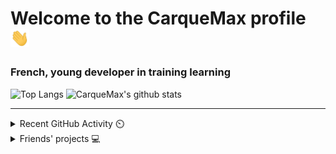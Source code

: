 # Welcome to the CarqueMax profile <img src="https://raw.githubusercontent.com/CarqueMax/CarqueMax/main/wave.gif" width="30px">
### French, young developer in training learning  
![Top Langs](https://github-readme-stats.vercel.app/api/top-langs/?username=CarqueMax&show_icons=true&count_private=false&theme=dark)
![CarqueMax's github stats](https://github-readme-stats.vercel.app/api?username=CarqueMax&show_icons=true&theme=dark)

---

<details>
    <summary>Recent GitHub Activity ⏲️</summary>
    
   [![ReadMe Card](https://github-readme-stats.vercel.app/api/pin/?username=CarqueMax&repo=Royal&theme=dark)](https://github.com/CarqueMax/Royal)
   [![ReadMe Card](https://github-readme-stats.vercel.app/api/pin/?username=CarqueMax&repo=NavigPlaneur&theme=dark)](https://github.com/CarqueMax/NavigPlaneur)
    
</details>

<details>
    <summary>Friends' projects 💻</summary>
    
   [![ReadMe Card](https://github-readme-stats.vercel.app/api/pin/?username=0xW00dy&repo=DirtyBruteForce&theme=dark)](https://github.com/0xW00dy/DirtyBruteForce)
   [![ReadMe Card](https://github-readme-stats.vercel.app/api/pin/?username=0xW00dy&repo=LFI-Scanner&theme=dark)](https://github.com/0xW00dy/LFI-Scanner)
   [![ReadMe Card](https://github-readme-stats.vercel.app/api/pin/?username=0xW00dy&repo=XSS-tool&theme=dark)](https://github.com/Itarow/XSS-tool)
    
</details>

